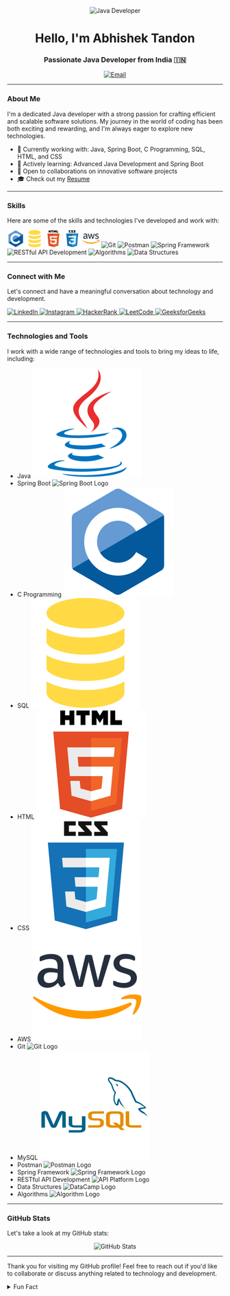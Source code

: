 <!-- GitHub Profile README -->

<!-- Header Image (You can replace this with a personal banner if desired) -->
<p align="center">
  <img src="https://media0.giphy.com/media/qgQUggAC3Pfv687qPC/giphy.gif" alt="Java Developer" />
</p>

<!-- Introduction -->
<h1 align="center">Hello, I'm <b>Abhishek Tandon</b></h1>
<h3 align="center">Passionate Java Developer from India 🇮🇳</h3>

<!-- Email Badge -->
<p align="center">
  <a href="mailto:tandonabhishek245@gmail.com">
    <img src="https://img.shields.io/badge/Email-Contact%20Me-blue" alt="Email" />
  </a>
</p>

---

<!-- About Me Section -->
### About Me

I'm a dedicated Java developer with a strong passion for crafting efficient and scalable software solutions. My journey in the world of coding has been both exciting and rewarding, and I'm always eager to explore new technologies.

- 💼 Currently working with: Java, Spring Boot, C Programming, SQL, HTML, and CSS
- 🌱 Actively learning: Advanced Java Development and Spring Boot
- 👯 Open to collaborations on innovative software projects
- 🎓 Check out my [Resume](https://docs.google.com/document/d/1paNjovSrD4W1RP34llG0CK3gRo0i4FVd/edit?usp=sharing&ouid=104017589111202448870&rtpof=true&sd=true)

---

<!-- Skills Section -->
### Skills

Here are some of the skills and technologies I've developed and work with:

<p align="left">
  <img src="https://raw.githubusercontent.com/devicons/devicon/master/icons/c/c-original.svg" alt="C Programming" width="40" height="40" />
  <img src="https://raw.githubusercontent.com/devicons/devicon/master/icons/sql/sql-original.svg" alt="SQL" width="40" height="40" />
  <img src="https://raw.githubusercontent.com/devicons/devicon/master/icons/html5/html5-original-wordmark.svg" alt="HTML" width="40" height="40" />
  <img src="https://raw.githubusercontent.com/devicons/devicon/master/icons/css3/css3-original-wordmark.svg" alt="CSS" width="40" height="40" />
  <img src="https://raw.githubusercontent.com/devicons/devicon/master/icons/amazonwebservices/amazonwebservices-original-wordmark.svg" alt="AWS" width="40" height="40" />
  <img src="https://www.vectorlogo.zone/logos/git-scm/git-scm-icon.svg" alt="Git" width="40" height="40" />
  <img src="https://www.vectorlogo.zone/logos/getpostman/getpostman-icon.svg" alt="Postman" width="40" height="40" />
  <img src="https://www.vectorlogo.zone/logos/springio/springio-icon.svg" alt="Spring Framework" width="40" height="40" />
  <img src="https://raw.githubusercontent.com/devicons/devicon/master/icons/api-platform/api-platform-original-wordmark.svg" alt="RESTful API Development" width="40" height="40" />
  <img src="https://raw.githubusercontent.com/devicons/devicon/master/icons/algorithm/algorithm-original.svg" alt="Algorithms" width="40" height="40" />
  <img src="https://raw.githubusercontent.com/devicons/devicon/master/icons/datacamp/datacamp-original.svg" alt="Data Structures" width="40" height="40" />
</p>

---

<!-- Connect with Me Section -->
### Connect with Me

Let's connect and have a meaningful conversation about technology and development.

<p align="left">
  <a href="https://www.linkedin.com/in/er-abhishek-tandon-3120a1220/">
    <img src="https://img.shields.io/badge/LinkedIn-Connect-blue" alt="LinkedIn" />
  </a>
  <a href="https://www.instagram.com/abhi_tandon25/">
    <img src="https://img.shields.io/badge/Instagram-Follow-ff69b4" alt="Instagram" />
  </a>
  <a href="https://www.hackerrank.com/tandonabhishek21">
    <img src="https://img.shields.io/badge/HackerRank-Follow-brightgreen" alt="HackerRank" />
  </a>
  <a href="https://leetcode.com/AbhiTandon2617">
    <img src="https://img.shields.io/badge/LeetCode-Compete-orange" alt="LeetCode" />
  </a>
  <a href="https://auth.geeksforgeeks.org/user/tandon245">
    <img src="https://img.shields.io/badge/GeeksforGeeks-Follow-yellow" alt="GeeksforGeeks" />
  </a>
</p>

---

<!-- Technologies and Tools Section -->
### Technologies and Tools

I work with a wide range of technologies and tools to bring my ideas to life, including:

- Java ![Java Logo](https://raw.githubusercontent.com/devicons/devicon/master/icons/java/java-original.svg)
- Spring Boot ![Spring Boot Logo](https://www.vectorlogo.zone/logos/springio/springio-icon.svg)
- C Programming ![C Logo](https://raw.githubusercontent.com/devicons/devicon/master/icons/c/c-original.svg)
- SQL ![SQL Logo](https://raw.githubusercontent.com/devicons/devicon/master/icons/sql/sql-original.svg)
- HTML ![HTML Logo](https://raw.githubusercontent.com/devicons/devicon/master/icons/html5/html5-original-wordmark.svg)
- CSS ![CSS Logo](https://raw.githubusercontent.com/devicons/devicon/master/icons/css3/css3-original-wordmark.svg)
- AWS ![AWS Logo](https://raw.githubusercontent.com/devicons/devicon/master/icons/amazonwebservices/amazonwebservices-original-wordmark.svg)
- Git ![Git Logo](https://www.vectorlogo.zone/logos/git-scm/git-scm-icon.svg)
- MySQL ![MySQL Logo](https://raw.githubusercontent.com/devicons/devicon/master/icons/mysql/mysql-original-wordmark.svg)
- Postman ![Postman Logo](https://www.vectorlogo.zone/logos/getpostman/getpostman-icon.svg)
- Spring Framework ![Spring Framework Logo](https://www.vectorlogo.zone/logos/springio/springio-icon.svg)
- RESTful API Development ![API Platform Logo](https://raw.githubusercontent.com/devicons/devicon/master/icons/api-platform/api-platform-original-wordmark.svg)
- Data Structures ![DataCamp Logo](https://raw.githubusercontent.com/devicons/devicon/master/icons/datacamp/datacamp-original.svg)
- Algorithms ![Algorithm Logo](https://raw.githubusercontent.com/devicons/devicon/master/icons/algorithm/algorithm-original.svg)

---

<!-- GitHub Stats Section -->
### GitHub Stats

Let's take a look at my GitHub stats:

<p align="center">
  <img src="https://github-readme-stats.vercel.app/api?username=tandon245&show_icons=true&theme=dark" alt="GitHub Stats" />
</p>

---

Thank you for visiting my GitHub profile! Feel free to reach out if you'd like to collaborate or discuss anything related to technology and development.

<!-- Fun Fact Section (You can replace this with another interesting fact if desired) -->
<details>
  <summary>Fun Fact</summary>
  🎸 I aspire to learn how to play the guitar someday.
</details>

